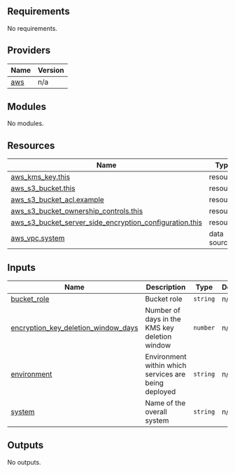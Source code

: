 <!-- BEGIN_TF_DOCS -->
## Requirements

No requirements.

## Providers

| Name | Version |
|------|---------|
| <a name="provider_aws"></a> [aws](#provider_aws) | n/a |

## Modules

No modules.

## Resources

| Name | Type |
|------|------|
| [aws_kms_key.this](https://registry.terraform.io/providers/hashicorp/aws/latest/docs/resources/kms_key) | resource |
| [aws_s3_bucket.this](https://registry.terraform.io/providers/hashicorp/aws/latest/docs/resources/s3_bucket) | resource |
| [aws_s3_bucket_acl.example](https://registry.terraform.io/providers/hashicorp/aws/latest/docs/resources/s3_bucket_acl) | resource |
| [aws_s3_bucket_ownership_controls.this](https://registry.terraform.io/providers/hashicorp/aws/latest/docs/resources/s3_bucket_ownership_controls) | resource |
| [aws_s3_bucket_server_side_encryption_configuration.this](https://registry.terraform.io/providers/hashicorp/aws/latest/docs/resources/s3_bucket_server_side_encryption_configuration) | resource |
| [aws_vpc.system](https://registry.terraform.io/providers/hashicorp/aws/latest/docs/data-sources/vpc) | data source |

## Inputs

| Name | Description | Type | Default | Required |
|------|-------------|------|---------|:--------:|
| <a name="input_bucket_role"></a> [bucket_role](#input_bucket_role) | Bucket role | `string` | n/a | yes |
| <a name="input_encryption_key_deletion_window_days"></a> [encryption_key_deletion_window_days](#input_encryption_key_deletion_window_days) | Number of days in the KMS key deletion window | `number` | n/a | yes |
| <a name="input_environment"></a> [environment](#input_environment) | Environment within which services are being deployed | `string` | n/a | yes |
| <a name="input_system"></a> [system](#input_system) | Name of the overall system | `string` | n/a | yes |

## Outputs

No outputs.
<!-- END_TF_DOCS -->